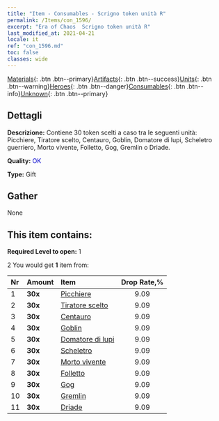 ```yaml
---
title: "Item - Consumables - Scrigno token unità R"
permalink: /Items/con_1596/
excerpt: "Era of Chaos  Scrigno token unità R"
last_modified_at: 2021-04-21
locale: it
ref: "con_1596.md"
toc: false
classes: wide
---
```

 [Materials](/it/Items/){: .btn .btn--primary}[Artifacts](/it/Items/Artifacts/){: .btn .btn--success}[Units](/it/Items/Units/){: .btn .btn--warning}[Heroes](/it/Items/Heroes/){: .btn .btn--danger}[Consumables](/it/Items/Consumables/){: .btn .btn--info}[Unknown](/it/Items/Unknown/){: .btn .btn--primary}

## Dettagli
 **Descrizione:** Contiene 30 token scelti a caso tra le seguenti unità: Picchiere, Tiratore scelto, Centauro, Goblin, Domatore di lupi, Scheletro guerriero, Morto vivente, Folletto, Gog, Gremlin o Driade.

 **Quality:** <span style="color: #0000CD">OK</span>

 **Type:** Gift

## Gather

  None

## This item contains:

 **Required Level to open:** 1

 2 You would get **1** item  from:

  | Nr | Amount |     Item    | Drop Rate,% |
  |:---|:-------|:------------|:---------:|
  | 1 |  **30x** | [Picchiere](/it/Items/unt_190/) | 9.09 | 
  | 2 |  **30x** | [Tiratore scelto](/it/Items/unt_191/) | 9.09 | 
  | 3 |  **30x** | [Centauro](/it/Items/unt_199/) | 9.09 | 
  | 4 |  **30x** | [Goblin](/it/Items/unt_217/) | 9.09 | 
  | 5 |  **30x** | [Domatore di lupi](/it/Items/unt_218/) | 9.09 | 
  | 6 |  **30x** | [Scheletro](/it/Items/unt_208/) | 9.09 | 
  | 7 |  **30x** | [Morto vivente](/it/Items/unt_209/) | 9.09 | 
  | 8 |  **30x** | [Folletto](/it/Items/unt_226/) | 9.09 | 
  | 9 |  **30x** | [Gog](/it/Items/unt_227/) | 9.09 | 
  | 10 |  **30x** | [Gremlin](/it/Items/unt_235/) | 9.09 | 
  | 11 |  **30x** | [Driade](/it/Items/unt_262/) | 9.09 | 
